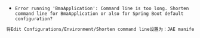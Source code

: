 * `Error running 'BmaApplication': Command line is too long. Shorten command line for BmaApplication or also for Spring Boot default configuration?`

```bash
将Edit Configurations/Environment/Shorten command line设置为：JAE manifest - java -cp classpath.jar className [args]
```
